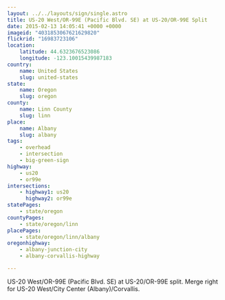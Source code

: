 ```yaml
---
layout: ../../layouts/sign/single.astro
title: US-20 West/OR-99E (Pacific Blvd. SE) at US-20/OR-99E Split
date: 2015-02-13 14:05:41 +0000 +0000
imageid: "4031853067621629820"
flickrid: "16983723106"
location:
    latitude: 44.6323676523086
    longitude: -123.10015439987183
country:
    name: United States
    slug: united-states
state:
    name: Oregon
    slug: oregon
county:
    name: Linn County
    slug: linn
place:
    name: Albany
    slug: albany
tags:
    - overhead
    - intersection
    - big-green-sign
highway:
    - us20
    - or99e
intersections:
    - highway1: us20
      highway2: or99e
statePages:
    - state/oregon
countyPages:
    - state/oregon/linn
placePages:
    - state/oregon/linn/albany
oregonhighway:
    - albany-junction-city
    - albany-corvallis-highway

---
```

US-20 West/OR-99E (Pacific Blvd. SE) at US-20/OR-99E split.  Merge right for US-20 West/City Center (Albany)/Corvallis.